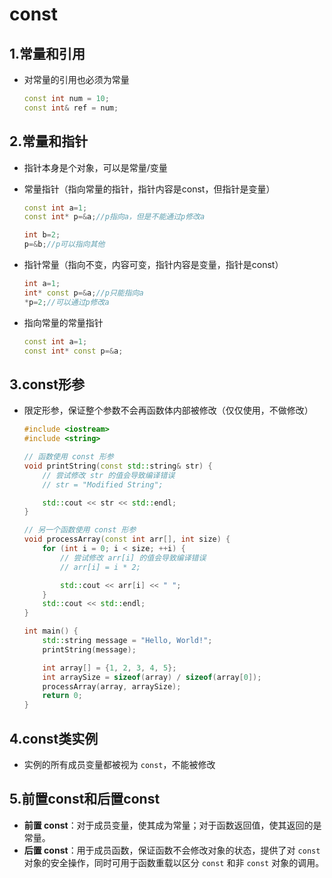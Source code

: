 # const



## 1.常量和引用

- 对常量的引用也必须为常量

  ```c++
  const int num = 10;
  const int& ref = num;
  ```



## 2.常量和指针

- 指针本身是个对象，可以是常量/变量

- 常量指针（指向常量的指针，指针内容是const，但指针是变量）

  ```c++
  const int a=1;
  const int* p=&a;//p指向a，但是不能通过p修改a
  
  int b=2;
  p=&b;//p可以指向其他
  ```

- 指针常量（指向不变，内容可变，指针内容是变量，指针是const）

  ```c++
  int a=1;
  int* const p=&a;//p只能指向a
  *p=2;//可以通过p修改a
  ```

- 指向常量的常量指针

  ```c++
  const int a=1;
  const int* const p=&a;
  ```



## 3.const形参

- 限定形参，保证整个参数不会再函数体内部被修改（仅仅使用，不做修改）

  ```c++
  #include <iostream>
  #include <string>
  
  // 函数使用 const 形参
  void printString(const std::string& str) {
      // 尝试修改 str 的值会导致编译错误
      // str = "Modified String"; 
  
      std::cout << str << std::endl;
  }
  
  // 另一个函数使用 const 形参
  void processArray(const int arr[], int size) {
      for (int i = 0; i < size; ++i) {
          // 尝试修改 arr[i] 的值会导致编译错误
          // arr[i] = i * 2; 
  
          std::cout << arr[i] << " ";
      }
      std::cout << std::endl;
  }
  
  int main() {
      std::string message = "Hello, World!";
      printString(message);
  
      int array[] = {1, 2, 3, 4, 5};
      int arraySize = sizeof(array) / sizeof(array[0]);
      processArray(array, arraySize);
      return 0;
  }
  ```




## 4.const类实例

- 实例的所有成员变量都被视为 `const`，不能被修改



## 5.前置const和后置const



- **前置 const**：对于成员变量，使其成为常量；对于函数返回值，使其返回的是常量。
- **后置 const**：用于成员函数，保证函数不会修改对象的状态，提供了对 `const` 对象的安全操作，同时可用于函数重载以区分 `const` 和非 `const` 对象的调用。



